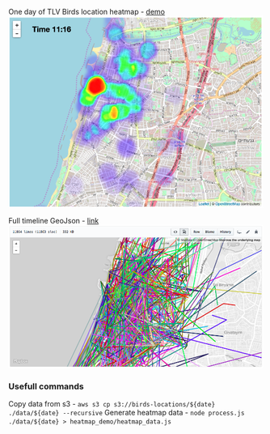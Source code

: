 
One day of TLV Birds location heatmap - [demo](https://idoco.github.io/birding/heatmap_demo/)
[![heatmap demo](examples/heatmap_example.png)](https://idoco.github.io/birding/heatmap_demo/)

Full timeline GeoJson - [link](examples/timeline_example.geojson)
[![timeline geojson](examples/timeline_example.png)](examples/timeline_example.geojson)

### Usefull commands

Copy data from s3 - `aws s3 cp s3://birds-locations/${date} ./data/${date} --recursive`
Generate heatmap data - `node process.js ./data/${date} > heatmap_demo/heatmap_data.js`
